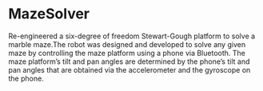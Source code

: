 # MazeSolver

Re-engineered a six-degree of freedom Stewart-Gough platform to solve a marble maze.The robot was designed and developed to solve any given maze by controlling the maze platform using a phone via Bluetooth.
The maze platform’s tilt and pan angles are determined by the phone’s tilt and pan angles that are obtained via the accelerometer and the gyroscope on the phone. 
